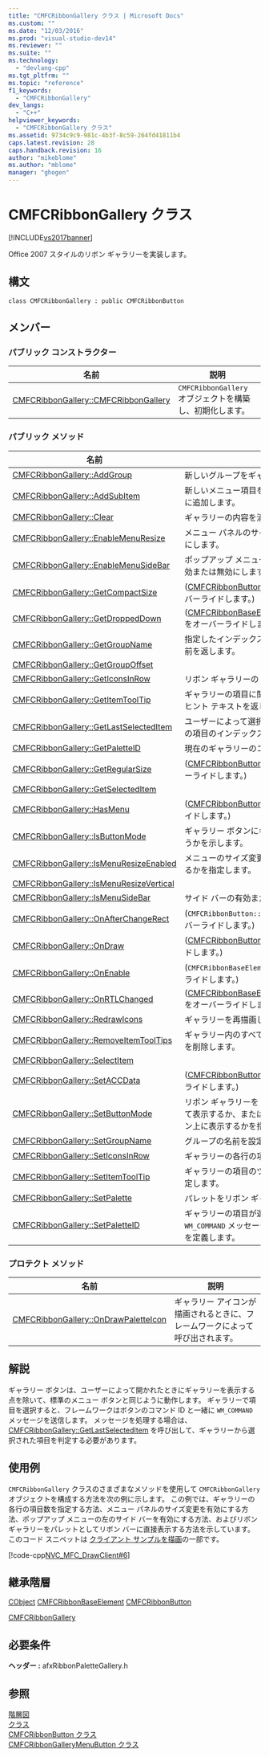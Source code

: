 ```yaml
---
title: "CMFCRibbonGallery クラス | Microsoft Docs"
ms.custom: ""
ms.date: "12/03/2016"
ms.prod: "visual-studio-dev14"
ms.reviewer: ""
ms.suite: ""
ms.technology: 
  - "devlang-cpp"
ms.tgt_pltfrm: ""
ms.topic: "reference"
f1_keywords: 
  - "CMFCRibbonGallery"
dev_langs: 
  - "C++"
helpviewer_keywords: 
  - "CMFCRibbonGallery クラス"
ms.assetid: 9734c9c9-981c-4b3f-8c59-264fd41811b4
caps.latest.revision: 28
caps.handback.revision: 16
author: "mikeblome"
ms.author: "mblome"
manager: "ghogen"
---
```

# CMFCRibbonGallery クラス
[!INCLUDE[vs2017banner](../../assembler/inline/includes/vs2017banner.md)]

Office 2007 スタイルのリボン ギャラリーを実装します。  
  
## 構文  
  
```  
class CMFCRibbonGallery : public CMFCRibbonButton  
```  
  
## メンバー  
  
### パブリック コンストラクター  
  
|名前|説明|  
|--------|--------|  
|[CMFCRibbonGallery::CMFCRibbonGallery](../Topic/CMFCRibbonGallery::CMFCRibbonGallery.md)|`CMFCRibbonGallery` オブジェクトを構築し、初期化します。|  
  
### パブリック メソッド  
  
|名前|説明|  
|--------|--------|  
|[CMFCRibbonGallery::AddGroup](../Topic/CMFCRibbonGallery::AddGroup.md)|新しいグループをギャラリーに追加します。|  
|[CMFCRibbonGallery::AddSubItem](../Topic/CMFCRibbonGallery::AddSubItem.md)|新しいメニュー項目をドロップダウン メニューに追加します。|  
|[CMFCRibbonGallery::Clear](../Topic/CMFCRibbonGallery::Clear.md)|ギャラリーの内容を消去します。|  
|[CMFCRibbonGallery::EnableMenuResize](../Topic/CMFCRibbonGallery::EnableMenuResize.md)|メニュー パネルのサイズ変更を有効または無効にします。|  
|[CMFCRibbonGallery::EnableMenuSideBar](../Topic/CMFCRibbonGallery::EnableMenuSideBar.md)|ポップアップ メニューの左側のサイド バーを有効または無効にします。|  
|[CMFCRibbonGallery::GetCompactSize](../Topic/CMFCRibbonGallery::GetCompactSize.md)|\([CMFCRibbonButton::GetCompactSize](../Topic/CMFCRibbonButton::GetCompactSize.md) をオーバーライドします。\)|  
|[CMFCRibbonGallery::GetDroppedDown](../Topic/CMFCRibbonGallery::GetDroppedDown.md)|\([CMFCRibbonBaseElement::GetDroppedDown](../Topic/CMFCRibbonBaseElement::GetDroppedDown.md) をオーバーライドします。\)|  
|[CMFCRibbonGallery::GetGroupName](../Topic/CMFCRibbonGallery::GetGroupName.md)|指定したインデックス位置にあるグループの名前を返します。|  
|[CMFCRibbonGallery::GetGroupOffset](../Topic/CMFCRibbonGallery::GetGroupOffset.md)||  
|[CMFCRibbonGallery::GetIconsInRow](../Topic/CMFCRibbonGallery::GetIconsInRow.md)|リボン ギャラリーの 1 行の項目数を返します。|  
|[CMFCRibbonGallery::GetItemToolTip](../Topic/CMFCRibbonGallery::GetItemToolTip.md)|ギャラリーの項目に関連付けられているツールヒント テキストを返します。|  
|[CMFCRibbonGallery::GetLastSelectedItem](../Topic/CMFCRibbonGallery::GetLastSelectedItem.md)|ユーザーによって選択されたギャラリーの最後の項目のインデックスを返します。|  
|[CMFCRibbonGallery::GetPaletteID](../Topic/CMFCRibbonGallery::GetPaletteID.md)|現在のギャラリーのコマンド ID を返します。|  
|[CMFCRibbonGallery::GetRegularSize](../Topic/CMFCRibbonGallery::GetRegularSize.md)|\([CMFCRibbonButton::GetRegularSize](../Topic/CMFCRibbonButton::GetRegularSize.md) をオーバーライドします。\)|  
|[CMFCRibbonGallery::GetSelectedItem](../Topic/CMFCRibbonGallery::GetSelectedItem.md)||  
|[CMFCRibbonGallery::HasMenu](../Topic/CMFCRibbonGallery::HasMenu.md)|\([CMFCRibbonButton::HasMenu](../Topic/CMFCRibbonButton::HasMenu.md) をオーバーライドします。\)|  
|[CMFCRibbonGallery::IsButtonMode](../Topic/CMFCRibbonGallery::IsButtonMode.md)|ギャラリー ボタンにギャラリーが含まれるかどうかを示します。|  
|[CMFCRibbonGallery::IsMenuResizeEnabled](../Topic/CMFCRibbonGallery::IsMenuResizeEnabled.md)|メニューのサイズ変更を有効にするか無効にするかを指定します。|  
|[CMFCRibbonGallery::IsMenuResizeVertical](../Topic/CMFCRibbonGallery::IsMenuResizeVertical.md)||  
|[CMFCRibbonGallery::IsMenuSideBar](../Topic/CMFCRibbonGallery::IsMenuSideBar.md)|サイド バーの有効または無効を指定します。|  
|[CMFCRibbonGallery::OnAfterChangeRect](../Topic/CMFCRibbonGallery::OnAfterChangeRect.md)|\(`CMFCRibbonButton::OnAfterChangeRect` をオーバーライドします。\)|  
|[CMFCRibbonGallery::OnDraw](../Topic/CMFCRibbonGallery::OnDraw.md)|\([CMFCRibbonButton::OnDraw](../Topic/CMFCRibbonButton::OnDraw.md) をオーバーライドします。\)|  
|[CMFCRibbonGallery::OnEnable](../Topic/CMFCRibbonGallery::OnEnable.md)|\(`CMFCRibbonBaseElement::OnEnable` をオーバーライドします。\)|  
|[CMFCRibbonGallery::OnRTLChanged](../Topic/CMFCRibbonGallery::OnRTLChanged.md)|\([CMFCRibbonBaseElement::OnRTLChanged](../Topic/CMFCRibbonBaseElement::OnRTLChanged.md) をオーバーライドします。\)|  
|[CMFCRibbonGallery::RedrawIcons](../Topic/CMFCRibbonGallery::RedrawIcons.md)|ギャラリーを再描画します。|  
|[CMFCRibbonGallery::RemoveItemToolTips](../Topic/CMFCRibbonGallery::RemoveItemToolTips.md)|ギャラリー内のすべての項目からツールヒントを削除します。|  
|[CMFCRibbonGallery::SelectItem](../Topic/CMFCRibbonGallery::SelectItem.md)||  
|[CMFCRibbonGallery::SetACCData](../Topic/CMFCRibbonGallery::SetACCData.md)|\([CMFCRibbonButton::SetACCData](../Topic/CMFCRibbonButton::SetACCData.md) をオーバーライドします。\)|  
|[CMFCRibbonGallery::SetButtonMode](../Topic/CMFCRibbonGallery::SetButtonMode.md)|リボン ギャラリーをドロップダウン ボタンとして表示するか、またはパレットとして直接リボン上に表示するかを指定します。|  
|[CMFCRibbonGallery::SetGroupName](../Topic/CMFCRibbonGallery::SetGroupName.md)|グループの名前を設定します。|  
|[CMFCRibbonGallery::SetIconsInRow](../Topic/CMFCRibbonGallery::SetIconsInRow.md)|ギャラリーの各行の項目数を定義します。|  
|[CMFCRibbonGallery::SetItemToolTip](../Topic/CMFCRibbonGallery::SetItemToolTip.md)|ギャラリーの項目のツールヒント テキストを設定します。|  
|[CMFCRibbonGallery::SetPalette](../Topic/CMFCRibbonGallery::SetPalette.md)|パレットをリボン ギャラリーに表示します。|  
|[CMFCRibbonGallery::SetPaletteID](../Topic/CMFCRibbonGallery::SetPaletteID.md)|ギャラリーの項目が選択されているときに `WM_COMMAND` メッセージで送信されるコマンド ID を定義します。|  
  
### プロテクト メソッド  
  
|名前|説明|  
|--------|--------|  
|[CMFCRibbonGallery::OnDrawPaletteIcon](../Topic/CMFCRibbonGallery::OnDrawPaletteIcon.md)|ギャラリー アイコンが描画されるときに、フレームワークによって呼び出されます。|  
  
## 解説  
 ギャラリー ボタンは、ユーザーによって開かれたときにギャラリーを表示する点を除いて、標準のメニュー ボタンと同じように動作します。  ギャラリーで項目を選択すると、フレームワークはボタンのコマンド ID と一緒に `WM_COMMAND` メッセージを送信します。  メッセージを処理する場合は、[CMFCRibbonGallery::GetLastSelectedItem](../Topic/CMFCRibbonGallery::GetLastSelectedItem.md) を呼び出して、ギャラリーから選択された項目を判定する必要があります。  
  
## 使用例  
 `CMFCRibbonGallery` クラスのさまざまなメソッドを使用して `CMFCRibbonGallery` オブジェクトを構成する方法を次の例に示します。  この例では、ギャラリーの各行の項目数を指定する方法、メニュー パネルのサイズ変更を有効にする方法、ポップアップ メニューの左のサイド バーを有効にする方法、およびリボン ギャラリーをパレットとしてリボン バーに直接表示する方法を示しています。  このコード スニペットは [クライアント サンプルを描画](../../top/visual-cpp-samples.md)の一部です。  
  
 [!code-cpp[NVC_MFC_DrawClient#6](../../mfc/reference/codesnippet/CPP/cmfcribbongallery-class_1.cpp)]  
  
## 継承階層  
 [CObject](../Topic/CObject%20Class.md) [CMFCRibbonBaseElement](../../mfc/reference/cmfcribbonbaseelement-class.md) [CMFCRibbonButton](../../mfc/reference/cmfcribbonbutton-class.md)  
  
 [CMFCRibbonGallery](../../mfc/reference/cmfcribbongallery-class.md)  
  
## 必要条件  
 **ヘッダー :** afxRibbonPaletteGallery.h  
  
## 参照  
 [階層図](../../mfc/hierarchy-chart.md)   
 [クラス](../Topic/MFC%20Classes.md)   
 [CMFCRibbonButton クラス](../../mfc/reference/cmfcribbonbutton-class.md)   
 [CMFCRibbonGalleryMenuButton クラス](../../mfc/reference/cmfcribbongallerymenubutton-class.md)